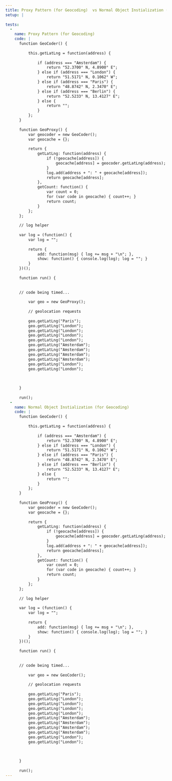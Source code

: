 ```yaml
---
title: Proxy Pattern (for Geocoding)  vs Normal Object Instialization (for Geocoding)
setup: |
  
tests:
  -
    name: Proxy Pattern (for Geocoding) 
    code: |
      function GeoCoder() {
       
          this.getLatLng = function(address) {
              
              if (address === "Amsterdam") {
                  return "52.3700° N, 4.8900° E";
              } else if (address === "London") {
                  return "51.5171° N, 0.1062° W";
              } else if (address === "Paris") {
                  return "48.8742° N, 2.3470° E";
              } else if (address === "Berlin") {
                  return "52.5233° N, 13.4127° E";
              } else {
                  return "";
              }
          };
      }
       
      function GeoProxy() {
          var geocoder = new GeoCoder();
          var geocache = {};
       
          return {
              getLatLng: function(address) {
                  if (!geocache[address]) {
                      geocache[address] = geocoder.getLatLng(address);
                  }
                  log.add(address + ": " + geocache[address]);
                  return geocache[address];
              },
              getCount: function() {
                  var count = 0;
                  for (var code in geocache) { count++; }
                  return count;
              }
          };
      };
       
      // log helper
       
      var log = (function() {
          var log = "";
       
          return {
              add: function(msg) { log += msg + "\n"; },
              show: function() { console.log(log); log = ""; }
          }
      })();
       
      function run() {
          
      
      // code being timed...
      
          var geo = new GeoProxy();
       
          // geolocation requests
       
          geo.getLatLng("Paris");
          geo.getLatLng("London");
          geo.getLatLng("London");
          geo.getLatLng("London");
          geo.getLatLng("London");
          geo.getLatLng("Amsterdam");
          geo.getLatLng("Amsterdam");
          geo.getLatLng("Amsterdam");
          geo.getLatLng("Amsterdam");
          geo.getLatLng("London");
          geo.getLatLng("London");
       
      
        
      }
      
      run();
  -
    name: Normal Object Instialization (for Geocoding)
    code: |
      function GeoCoder() {
       
          this.getLatLng = function(address) {
              
              if (address === "Amsterdam") {
                  return "52.3700° N, 4.8900° E";
              } else if (address === "London") {
                  return "51.5171° N, 0.1062° W";
              } else if (address === "Paris") {
                  return "48.8742° N, 2.3470° E";
              } else if (address === "Berlin") {
                  return "52.5233° N, 13.4127° E";
              } else {
                  return "";
              }
          };
      }
       
      function GeoProxy() {
          var geocoder = new GeoCoder();
          var geocache = {};
       
          return {
              getLatLng: function(address) {
                  if (!geocache[address]) {
                      geocache[address] = geocoder.getLatLng(address);
                  }
                  log.add(address + ": " + geocache[address]);
                  return geocache[address];
              },
              getCount: function() {
                  var count = 0;
                  for (var code in geocache) { count++; }
                  return count;
              }
          };
      };
       
      // log helper
       
      var log = (function() {
          var log = "";
       
          return {
              add: function(msg) { log += msg + "\n"; },
              show: function() { console.log(log); log = ""; }
          }
      })();
       
      function run() {
          
      
      // code being timed...
      
          var geo = new GeoCoder();
       
          // geolocation requests
       
          geo.getLatLng("Paris");
          geo.getLatLng("London");
          geo.getLatLng("London");
          geo.getLatLng("London");
          geo.getLatLng("London");
          geo.getLatLng("Amsterdam");
          geo.getLatLng("Amsterdam");
          geo.getLatLng("Amsterdam");
          geo.getLatLng("Amsterdam");
          geo.getLatLng("London");
          geo.getLatLng("London");
       
      
        
      }
      
      run();
---
```



